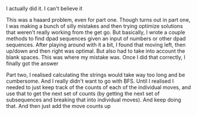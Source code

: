 I actually did it. I can't believe it

This was a haaard problem, even for part one. Though turns out in part one, I was making a bunch of silly mistakes and then trying optimize solutions that weren't really working from the get go. But basically, I wrote a couple methods to find dpad sequences given an input of numbers or other dpad sequences. After playing around with it a bit, I found that moving left, then up/down and then right was optimal. But also had to take into account the blank spaces. This was where my mistake was. Once I did that correctly, I finally got the answer

Part two, I realised calculating the strings would take way too long and be cumbersome. And I really didn't want to go with BFS. Until I realised I needed to just keep track of the counts of each of the individual moves, and use that to get the next set of counts (by getting the next set of subsequences and breaking that into individual moves). And keep doing that. And then just add the move counts up
